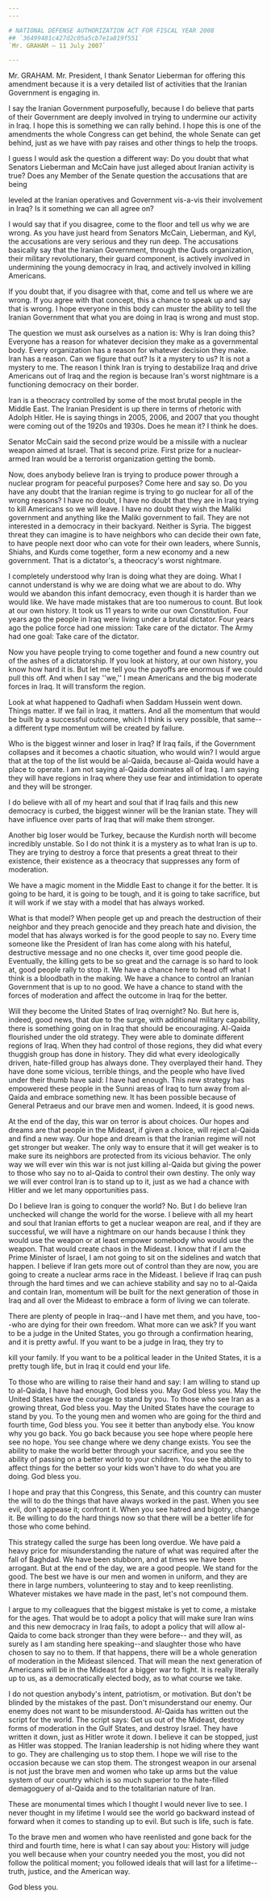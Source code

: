 ```yaml
---
---

# NATIONAL DEFENSE AUTHORIZATION ACT FOR FISCAL YEAR 2008
## `36499481c427d2c05a5cb7e1a819f551`
`Mr. GRAHAM — 11 July 2007`

---
```



Mr. GRAHAM. Mr. President, I thank Senator Lieberman for offering 
this amendment because it is a very detailed list of activities that 
the Iranian Government is engaging in.

I say the Iranian Government purposefully, because I do believe that 
parts of their Government are deeply involved in trying to undermine 
our activity in Iraq. I hope this is something we can rally behind. I 
hope this is one of the amendments the whole Congress can get behind, 
the whole Senate can get behind, just as we have with pay raises and 
other things to help the troops.

I guess I would ask the question a different way: Do you doubt that 
what Senators Lieberman and McCain have just alleged about Iranian 
activity is true? Does any Member of the Senate question the 
accusations that are being


leveled at the Iranian operatives and Government vis-a-vis their 
involvement in Iraq? Is it something we can all agree on?

I would say that if you disagree, come to the floor and tell us why 
we are wrong. As you have just heard from Senators McCain, Lieberman, 
and Kyl, the accusations are very serious and they run deep. The 
accusations basically say that the Iranian Government, through the Quds 
organization, their military revolutionary, their guard component, is 
actively involved in undermining the young democracy in Iraq, and 
actively involved in killing Americans.

If you doubt that, if you disagree with that, come and tell us where 
we are wrong. If you agree with that concept, this a chance to speak up 
and say that is wrong. I hope everyone in this body can muster the 
ability to tell the Iranian Government that what you are doing in Iraq 
is wrong and must stop.

The question we must ask ourselves as a nation is: Why is Iran doing 
this? Everyone has a reason for whatever decision they make as a 
governmental body. Every organization has a reason for whatever 
decision they make. Iran has a reason. Can we figure that out? Is it a 
mystery to us? It is not a mystery to me. The reason I think Iran is 
trying to destabilize Iraq and drive Americans out of Iraq and the 
region is because Iran's worst nightmare is a functioning democracy on 
their border.

Iran is a theocracy controlled by some of the most brutal people in 
the Middle East. The Iranian President is up there in terms of rhetoric 
with Adolph Hitler. He is saying things in 2005, 2006, and 2007 that 
you thought were coming out of the 1920s and 1930s. Does he mean it? I 
think he does.

Senator McCain said the second prize would be a missile with a 
nuclear weapon aimed at Israel. That is second prize. First prize for a 
nuclear-armed Iran would be a terrorist organization getting the bomb.

Now, does anybody believe Iran is trying to produce power through a 
nuclear program for peaceful purposes? Come here and say so. Do you 
have any doubt that the Iranian regime is trying to go nuclear for all 
of the wrong reasons? I have no doubt, I have no doubt that they are in 
Iraq trying to kill Americans so we will leave. I have no doubt they 
wish the Maliki government and anything like the Maliki government to 
fail. They are not interested in a democracy in their backyard. Neither 
is Syria. The biggest threat they can imagine is to have neighbors who 
can decide their own fate, to have people next door who can vote for 
their own leaders, where Sunnis, Shiahs, and Kurds come together, form 
a new economy and a new government. That is a dictator's, a theocracy's 
worst nightmare.

I completely understood why Iran is doing what they are doing. What I 
cannot understand is why we are doing what we are about to do. Why 
would we abandon this infant democracy, even though it is harder than 
we would like. We have made mistakes that are too numerous to count. 
But look at our own history. It took us 11 years to write our own 
Constitution. Four years ago the people in Iraq were living under a 
brutal dictator. Four years ago the police force had one mission: Take 
care of the dictator. The Army had one goal: Take care of the dictator.

Now you have people trying to come together and found a new country 
out of the ashes of a dictatorship. If you look at history, at our own 
history, you know how hard it is. But let me tell you the payoffs are 
enormous if we could pull this off. And when I say ''we,'' I mean 
Americans and the big moderate forces in Iraq. It will transform the 
region.

Look at what happened to Qadhafi when Saddam Hussein went down. 
Things matter. If we fail in Iraq, it matters. And all the momentum 
that would be built by a successful outcome, which I think is very 
possible, that same--a different type momentum will be created by 
failure.

Who is the biggest winner and loser in Iraq? If Iraq fails, if the 
Government collapses and it becomes a chaotic situation, who would win? 
I would argue that at the top of the list would be al-Qaida, because 
al-Qaida would have a place to operate. I am not saying al-Qaida 
dominates all of Iraq. I am saying they will have regions in Iraq where 
they use fear and intimidation to operate and they will be stronger.

I do believe with all of my heart and soul that if Iraq fails and 
this new democracy is curbed, the biggest winner will be the Iranian 
state. They will have influence over parts of Iraq that will make them 
stronger.

Another big loser would be Turkey, because the Kurdish north will 
become incredibly unstable. So I do not think it is a mystery as to 
what Iran is up to. They are trying to destroy a force that presents a 
great threat to their existence, their existence as a theocracy that 
suppresses any form of moderation.

We have a magic moment in the Middle East to change it for the 
better. It is going to be hard, it is going to be tough, and it is 
going to take sacrifice, but it will work if we stay with a model that 
has always worked.

What is that model? When people get up and preach the destruction of 
their neighbor and they preach genocide and they preach hate and 
division, the model that has always worked is for the good people to 
say no. Every time someone like the President of Iran has come along 
with his hateful, destructive message and no one checks it, over time 
good people die. Eventually, the killing gets to be so great and the 
carnage is so hard to look at, good people rally to stop it. We have a 
chance here to head off what I think is a bloodbath in the making. We 
have a chance to control an Iranian Government that is up to no good. 
We have a chance to stand with the forces of moderation and affect the 
outcome in Iraq for the better.

Will they become the United States of Iraq overnight? No. But here 
is, indeed, good news, that due to the surge, with additional military 
capability, there is something going on in Iraq that should be 
encouraging. Al-Qaida flourished under the old strategy. They were able 
to dominate different regions of Iraq. When they had control of those 
regions, they did what every thuggish group has done in history. They 
did what every ideologically driven, hate-filled group has always done. 
They overplayed their hand. They have done some vicious, terrible 
things, and the people who have lived under their thumb have said: I 
have had enough. This new strategy has empowered these people in the 
Sunni areas of Iraq to turn away from al-Qaida and embrace something 
new. It has been possible because of General Petraeus and our brave men 
and women. Indeed, it is good news.

At the end of the day, this war on terror is about choices. Our hopes 
and dreams are that people in the Mideast, if given a choice, will 
reject al-Qaida and find a new way. Our hope and dream is that the 
Iranian regime will not get stronger but weaker. The only way to ensure 
that it will get weaker is to make sure its neighbors are protected 
from its vicious behavior. The only way we will ever win this war is 
not just killing al-Qaida but giving the power to those who say no to 
al-Qaida to control their own destiny. The only way we will ever 
control Iran is to stand up to it, just as we had a chance with Hitler 
and we let many opportunities pass.

Do I believe Iran is going to conquer the world? No. But I do believe 
Iran unchecked will change the world for the worse. I believe with all 
my heart and soul that Iranian efforts to get a nuclear weapon are 
real, and if they are successful, we will have a nightmare on our hands 
because I think they would use the weapon or at least empower somebody 
who would use the weapon. That would create chaos in the Mideast. I 
know that if I am the Prime Minister of Israel, I am not going to sit 
on the sidelines and watch that happen. I believe if Iran gets more out 
of control than they are now, you are going to create a nuclear arms 
race in the Mideast. I believe if Iraq can push through the hard times 
and we can achieve stability and say no to al-Qaida and contain Iran, 
momentum will be built for the next generation of those in Iraq and all 
over the Mideast to embrace a form of living we can tolerate.

There are plenty of people in Iraq--and I have met them, and you 
have, too--who are dying for their own freedom. What more can we ask? 
If you want to be a judge in the United States, you go through a 
confirmation hearing, and it is pretty awful. If you want to be a judge 
in Iraq, they try to


kill your family. If you want to be a political leader in the United 
States, it is a pretty tough life, but in Iraq it could end your life.

To those who are willing to raise their hand and say: I am willing to 
stand up to al-Qaida, I have had enough, God bless you. May God bless 
you. May the United States have the courage to stand by you. To those 
who see Iran as a growing threat, God bless you. May the United States 
have the courage to stand by you. To the young men and women who are 
going for the third and fourth time, God bless you. You see it better 
than anybody else. You know why you go back. You go back because you 
see hope where people here see no hope. You see change where we deny 
change exists. You see the ability to make the world better through 
your sacrifice, and you see the ability of passing on a better world to 
your children. You see the ability to affect things for the better so 
your kids won't have to do what you are doing. God bless you.

I hope and pray that this Congress, this Senate, and this country can 
muster the will to do the things that have always worked in the past. 
When you see evil, don't appease it; confront it. When you see hatred 
and bigotry, change it. Be willing to do the hard things now so that 
there will be a better life for those who come behind.

This strategy called the surge has been long overdue. We have paid a 
heavy price for misunderstanding the nature of what was required after 
the fall of Baghdad. We have been stubborn, and at times we have been 
arrogant. But at the end of the day, we are a good people. We stand for 
the good. The best we have is our men and women in uniform, and they 
are there in large numbers, volunteering to stay and to keep 
reenlisting. Whatever mistakes we have made in the past, let's not 
compound them.


I argue to my colleagues that the biggest mistake is yet to come, a 
mistake for the ages. That would be to adopt a policy that will make 
sure Iran wins and this new democracy in Iraq fails, to adopt a policy 
that will allow al-Qaida to come back stronger than they were before--
and they will, as surely as I am standing here speaking--and slaughter 
those who have chosen to say no to them. If that happens, there will be 
a whole generation of moderation in the Mideast silenced. That will 
mean the next generation of Americans will be in the Mideast for a 
bigger war to fight. It is really literally up to us, as a 
democratically elected body, as to what course we take.

I do not question anybody's intent, patriotism, or motivation. But 
don't be blinded by the mistakes of the past. Don't misunderstand our 
enemy. Our enemy does not want to be misunderstood. Al-Qaida has 
written out the script for the world. The script says: Get us out of 
the Mideast, destroy forms of moderation in the Gulf States, and 
destroy Israel. They have written it down, just as Hitler wrote it 
down. I believe it can be stopped, just as Hitler was stopped. The 
Iranian leadership is not hiding where they want to go. They are 
challenging us to stop them. I hope we will rise to the occasion 
because we can stop them. The strongest weapon in our arsenal is not 
just the brave men and women who take up arms but the value system of 
our country which is so much superior to the hate-filled demagoguery of 
al-Qaida and to the totalitarian nature of Iran.

These are monumental times which I thought I would never live to see. 
I never thought in my lifetime I would see the world go backward 
instead of forward when it comes to standing up to evil. But such is 
life, such is fate.

To the brave men and women who have reenlisted and gone back for the 
third and fourth time, here is what I can say about you: History will 
judge you well because when your country needed you the most, you did 
not follow the political moment; you followed ideals that will last for 
a lifetime--truth, justice, and the American way.

God bless you.